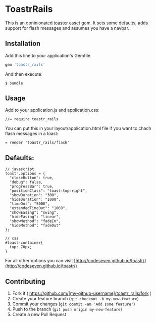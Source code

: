 # ToastrRails

This is an opninionated [toaster](http://codeseven.github.io/toastr/demo.html) asset gem.
It sets some defaults, adds support for flash messages and assumes you have a navbar.

## Installation

Add this line to your application's Gemfile:

```ruby
gem 'toastr_rails'
```

And then execute:

    $ bundle

## Usage

Add to your application.js and application.css:
  
    //= require toastr_rails

You can put this in your layout/application.html file if you want to chach flash messages in a toast: 

    = render 'toastr_rails/flash'

## Defaults:

    // javascript
    toastr.options = {
      "closeButton": true,
      "debug": false,
      "progressBar": true,
      "positionClass": "toast-top-right",
      "showDuration": "300",
      "hideDuration": "1000",
      "timeOut": "5000",
      "extendedTimeOut": "1000",
      "showEasing": "swing",
      "hideEasing": "linear",
      "showMethod": "fadeIn",
      "hideMethod": "fadeOut"
    };

    // css
    #toast-container{
      top: 70px;
    }

For all other options you can visit [http://codeseven.github.io/toastr/](http://codeseven.github.io/toastr/)

## Contributing

1. Fork it ( https://github.com/[my-github-username]/toastr_rails/fork )
2. Create your feature branch (`git checkout -b my-new-feature`)
3. Commit your changes (`git commit -am 'Add some feature'`)
4. Push to the branch (`git push origin my-new-feature`)
5. Create a new Pull Request
